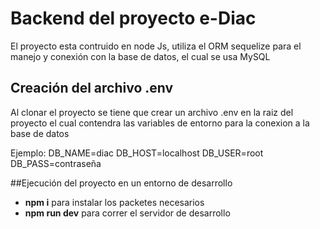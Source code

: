 # Backend del proyecto e-Diac

El proyecto esta contruido en node Js, utiliza el ORM sequelize para el manejo y conexión con la base de datos, el cual se usa MySQL

## Creación del archivo .env

Al clonar el proyecto se tiene que crear un archivo .env en la raiz del proyecto el cual contendra las variables de entorno para la conexion a la base de datos

Ejemplo:
DB_NAME=diac
DB_HOST=localhost
DB_USER=root
DB_PASS=contraseña

##Ejecución del proyecto en un entorno de desarrollo

- __npm i__ para instalar los packetes necesarios
- __npm run dev__ para correr el servidor de desarrollo
